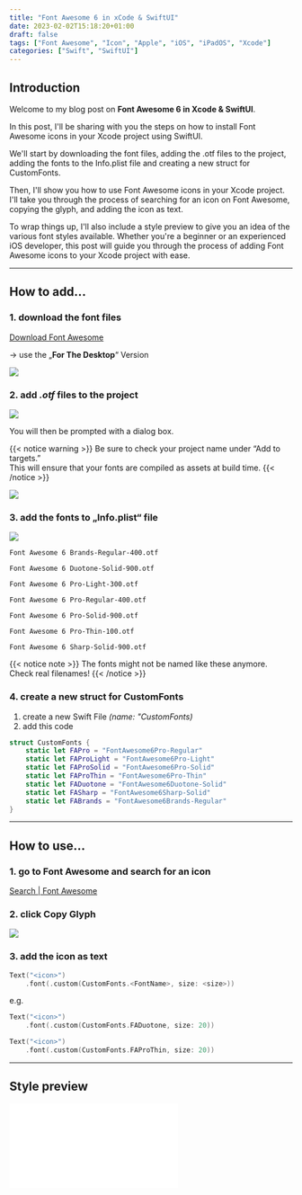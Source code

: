 ```yaml
---
title: "Font Awesome 6 in xCode & SwiftUI"
date: 2023-02-02T15:18:20+01:00
draft: false
tags: ["Font Awesome", "Icon", "Apple", "iOS", "iPadOS", "Xcode"]
categories: ["Swift", "SwiftUI"]
---
```

## Introduction
Welcome to my blog post on **Font Awesome 6 in Xcode & SwiftUI**. 

In this post, I'll be sharing with you the steps on how to install Font Awesome icons in your Xcode project using SwiftUI. 

We'll start by downloading the font files, adding the .otf files to the project, adding the fonts to the Info.plist file and creating a new struct for CustomFonts. 

Then, I'll show you how to use Font Awesome icons in your Xcode project. 
I'll take you through the process of searching for an icon on Font Awesome, copying the glyph, and adding the icon as text. 

To wrap things up, I'll also include a style preview to give you an idea of the various font styles available. 
Whether you're a beginner or an experienced iOS developer, this post will guide you through the process of adding Font Awesome icons to your Xcode project with ease.

---
## How to add...

### 1.  download the font files
[Download Font Awesome](https://fontawesome.com/download)

→ use the „**For The Desktop**“ Version

![](/FA/screenshot_fa_download.png)

### 2. add *.otf* files to the project

![](/FA/screenshot_fa_otfs.png)

You will then be prompted with a dialog box. 

{{< notice warning >}}
Be sure to check your project name under “Add to targets.” \
This will ensure that your fonts are compiled as assets at build time.
{{< /notice >}}

![](/FA/screenshot_fa_addToTarget.png)

### 3. add the fonts to „Info.plist“ file

![](/FA/screenshot_fa_infoPlist.png)

```plaintext
Font Awesome 6 Brands-Regular-400.otf
```

```plaintext
Font Awesome 6 Duotone-Solid-900.otf
```

```plaintext
Font Awesome 6 Pro-Light-300.otf
```

```plaintext
Font Awesome 6 Pro-Regular-400.otf
```

```plaintext
Font Awesome 6 Pro-Solid-900.otf
```

```plaintext
Font Awesome 6 Pro-Thin-100.otf
```

```plaintext
Font Awesome 6 Sharp-Solid-900.otf
```

{{< notice note >}}
The fonts might not be named like these anymore.\
Check real filenames!
{{< /notice >}}


### 4. create a new struct for **CustomFonts**

1. create a new Swift File *(name: "CustomFonts)*
2. add this code
```swift
struct CustomFonts {
    static let FAPro = "FontAwesome6Pro-Regular"
    static let FAProLight = "FontAwesome6Pro-Light"
    static let FAProSolid = "FontAwesome6Pro-Solid"
    static let FAProThin = "FontAwesome6Pro-Thin"
    static let FADuotone = "FontAwesome6Duotone-Solid"
    static let FASharp = "FontAwesome6Sharp-Solid"
    static let FABrands = "FontAwesome6Brands-Regular"
}
```

----

## How to use...

### 1. go to Font Awesome and search for an icon

[Search | Font Awesome](https://fontawesome.com/search)

### 2. click Copy Glyph

![](/FA/screenshot_fa_glyph.png)

### 3. add the icon as text

```swift
Text("<icon>")
	.font(.custom(CustomFonts.<FontName>, size: <size>))
```

e.g.
```swift
Text("<icon>")
	.font(.custom(CustomFonts.FADuotone, size: 20))

Text("<icon>")
	.font(.custom(CustomFonts.FAProThin, size: 20))
```

----
## Style preview
![](/FA/style_prev.pdf)

